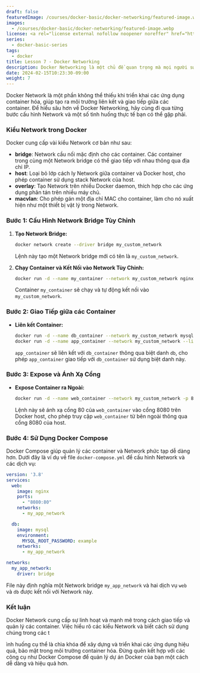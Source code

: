 ```yaml
---
draft: false
featuredImage: /courses/docker-basic/docker-networking/featured-image.webp
images:
  - /courses/docker-basic/docker-networking/featured-image.webp
license: <a rel="license external nofollow noopener noreffer" href="https://creativecommons.org/licenses/by-nc/4.0/" target="_blank">CC BY-NC 4.0</a>
series:
  - docker-basic-series
tags:
  - docker
title: Lesson 7 - Docker Networking
description: Docker Networking là một chủ đề quan trọng mà mọi người sử dụng Docker cần phải quan tâm. Trong bài học này, chúng ta sẽ tìm hiểu về các vấn đề liên quan đến Network trong Docker và cách giải quyết chúng.
date: 2024-02-15T10:23:30-09:00
weight: 7
---
```


Docker Network là một phần không thể thiếu khi triển khai các ứng dụng container hóa, giúp tạo ra môi trường liên kết và giao tiếp giữa các container. Để hiểu sâu hơn về Docker Networking, hãy cùng đi qua từng bước cấu hình Network và một số tình huống thực tế bạn có thể gặp phải.

### Kiểu Network trong Docker

Docker cung cấp vài kiểu Network cơ bản như sau:

- **bridge**: Network cầu nối mặc định cho các container. Các container trong cùng một Network bridge có thể giao tiếp với nhau thông qua địa chỉ IP.
- **host**: Loại bỏ lớp cách ly Network giữa container và Docker host, cho phép container sử dụng stack Network của host.
- **overlay**: Tạo Network trên nhiều Docker daemon, thích hợp cho các ứng dụng phân tán trên nhiều máy chủ.
- **macvlan**: Cho phép gán một địa chỉ MAC cho container, làm cho nó xuất hiện như một thiết bị vật lý trong Network.

### Bước 1: Cấu Hình Network Bridge Tùy Chỉnh

1. **Tạo Network Bridge:**

   ```bash
   docker network create --driver bridge my_custom_network
   ```

   Lệnh này tạo một Network bridge mới có tên là `my_custom_network`.

2. **Chạy Container và Kết Nối vào Network Tùy Chỉnh:**

   ```bash
   docker run -d --name my_container --network my_custom_network nginx
   ```

   Container `my_container` sẽ chạy và tự động kết nối vào `my_custom_network`.

### Bước 2: Giao Tiếp giữa các Container

- **Liên kết Container:**

  ```bash
  docker run -d --name db_container --network my_custom_network mysql
  docker run -d --name app_container --network my_custom_network --link db_container:db my_app
  ```

  `app_container` sẽ liên kết với `db_container` thông qua biệt danh `db`, cho phép `app_container` giao tiếp với `db_container` sử dụng biệt danh này.

### Bước 3: Expose và Ánh Xạ Cổng

- **Expose Container ra Ngoài:**

  ```bash
  docker run -d --name web_container --network my_custom_network -p 8080:80 nginx
  ```

  Lệnh này sẽ ánh xạ cổng 80 của `web_container` vào cổng 8080 trên Docker host, cho phép truy cập `web_container` từ bên ngoài thông qua cổng 8080 của host.

### Bước 4: Sử Dụng Docker Compose

Docker Compose giúp quản lý các container và Network phức tạp dễ dàng hơn. Dưới đây là ví dụ về file `docker-compose.yml` để cấu hình Network và các dịch vụ:

```yaml
version: '3.8'
services:
  web:
    image: nginx
    ports:
      - "8080:80"
    networks:
      - my_app_network

  db:
    image: mysql
    environment:
      MYSQL_ROOT_PASSWORD: example
    networks:
      - my_app_network

networks:
  my_app_network:
    driver: bridge
```

File này định nghĩa một Network bridge `my_app_network` và hai dịch vụ `web` và `db` được kết nối với Network này.

### Kết luận

Docker Network cung cấp sự linh hoạt và mạnh mẽ trong cách giao tiếp và quản lý các container. Việc hiểu rõ các kiểu Network và biết cách sử dụng chúng trong các t

ình huống cụ thể là chìa khóa để xây dựng và triển khai các ứng dụng hiệu quả, bảo mật trong môi trường container hóa. Đừng quên kết hợp với các công cụ như Docker Compose để quản lý dự án Docker của bạn một cách dễ dàng và hiệu quả hơn.